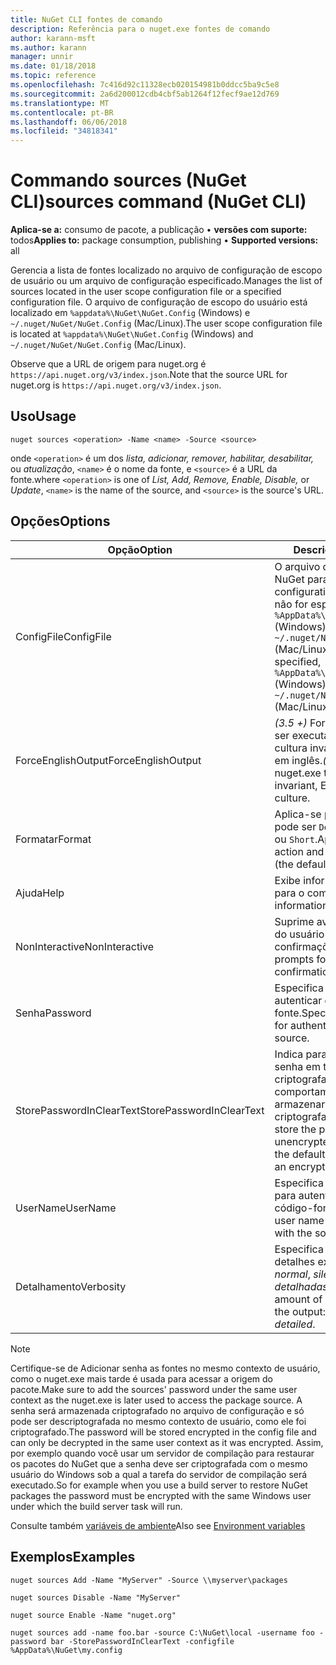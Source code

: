 ```yaml
---
title: NuGet CLI fontes de comando
description: Referência para o nuget.exe fontes de comando
author: karann-msft
ms.author: karann
manager: unnir
ms.date: 01/18/2018
ms.topic: reference
ms.openlocfilehash: 7c416d92c11328ecb020154981b0ddcc5ba9c5e8
ms.sourcegitcommit: 2a6d200012cdb4cbf5ab1264f12fecf9ae12d769
ms.translationtype: MT
ms.contentlocale: pt-BR
ms.lasthandoff: 06/06/2018
ms.locfileid: "34818341"
---
```

# <a name="sources-command-nuget-cli"></a><span data-ttu-id="e924e-103">Commando sources (NuGet CLI)</span><span class="sxs-lookup"><span data-stu-id="e924e-103">sources command (NuGet CLI)</span></span>

<span data-ttu-id="e924e-104">**Aplica-se a:** consumo de pacote, a publicação &bullet; **versões com suporte:** todos</span><span class="sxs-lookup"><span data-stu-id="e924e-104">**Applies to:** package consumption, publishing &bullet; **Supported versions:** all</span></span>

<span data-ttu-id="e924e-105">Gerencia a lista de fontes localizado no arquivo de configuração de escopo de usuário ou um arquivo de configuração especificado.</span><span class="sxs-lookup"><span data-stu-id="e924e-105">Manages the list of sources located in the user scope configuration file or a specified configuration file.</span></span> <span data-ttu-id="e924e-106">O arquivo de configuração de escopo do usuário está localizado em `%appdata%\NuGet\NuGet.Config` (Windows) e `~/.nuget/NuGet/NuGet.Config` (Mac/Linux).</span><span class="sxs-lookup"><span data-stu-id="e924e-106">The user scope configuration file is located at `%appdata%\NuGet\NuGet.Config` (Windows) and `~/.nuget/NuGet/NuGet.Config` (Mac/Linux).</span></span>

<span data-ttu-id="e924e-107">Observe que a URL de origem para nuget.org é `https://api.nuget.org/v3/index.json`.</span><span class="sxs-lookup"><span data-stu-id="e924e-107">Note that the source URL for nuget.org is `https://api.nuget.org/v3/index.json`.</span></span>

## <a name="usage"></a><span data-ttu-id="e924e-108">Uso</span><span class="sxs-lookup"><span data-stu-id="e924e-108">Usage</span></span>

```cli
nuget sources <operation> -Name <name> -Source <source>
```

<span data-ttu-id="e924e-109">onde `<operation>` é um dos *lista, adicionar, remover, habilitar, desabilitar,* ou *atualização*, `<name>` é o nome da fonte, e `<source>` é a URL da fonte.</span><span class="sxs-lookup"><span data-stu-id="e924e-109">where `<operation>` is one of *List, Add, Remove, Enable, Disable,* or *Update*, `<name>` is the name of the source, and `<source>` is the source's URL.</span></span>

## <a name="options"></a><span data-ttu-id="e924e-110">Opções</span><span class="sxs-lookup"><span data-stu-id="e924e-110">Options</span></span>

| <span data-ttu-id="e924e-111">Opção</span><span class="sxs-lookup"><span data-stu-id="e924e-111">Option</span></span> | <span data-ttu-id="e924e-112">Descrição</span><span class="sxs-lookup"><span data-stu-id="e924e-112">Description</span></span> |
| --- | --- |
| <span data-ttu-id="e924e-113">ConfigFile</span><span class="sxs-lookup"><span data-stu-id="e924e-113">ConfigFile</span></span> | <span data-ttu-id="e924e-114">O arquivo de configuração do NuGet para aplicar.</span><span class="sxs-lookup"><span data-stu-id="e924e-114">The NuGet configuration file to apply.</span></span> <span data-ttu-id="e924e-115">Se não for especificado, `%AppData%\NuGet\NuGet.Config` (Windows) ou `~/.nuget/NuGet/NuGet.Config` (Mac/Linux) é usado.</span><span class="sxs-lookup"><span data-stu-id="e924e-115">If not specified, `%AppData%\NuGet\NuGet.Config` (Windows) or `~/.nuget/NuGet/NuGet.Config` (Mac/Linux) is used.</span></span>|
| <span data-ttu-id="e924e-116">ForceEnglishOutput</span><span class="sxs-lookup"><span data-stu-id="e924e-116">ForceEnglishOutput</span></span> | <span data-ttu-id="e924e-117">*(3.5 +)*  Força nuget.exe para ser executado usando uma cultura invariável, com base em inglês.</span><span class="sxs-lookup"><span data-stu-id="e924e-117">*(3.5+)* Forces nuget.exe to run using an invariant, English-based culture.</span></span> |
| <span data-ttu-id="e924e-118">Formatar</span><span class="sxs-lookup"><span data-stu-id="e924e-118">Format</span></span> | <span data-ttu-id="e924e-119">Aplica-se para o `list` ação e pode ser `Detailed` (o padrão) ou `Short`.</span><span class="sxs-lookup"><span data-stu-id="e924e-119">Applies to the `list` action and can be `Detailed` (the default) or `Short`.</span></span> |
| <span data-ttu-id="e924e-120">Ajuda</span><span class="sxs-lookup"><span data-stu-id="e924e-120">Help</span></span> | <span data-ttu-id="e924e-121">Exibe informações de ajuda para o comando.</span><span class="sxs-lookup"><span data-stu-id="e924e-121">Displays help information for the command.</span></span> |
| <span data-ttu-id="e924e-122">NonInteractive</span><span class="sxs-lookup"><span data-stu-id="e924e-122">NonInteractive</span></span> | <span data-ttu-id="e924e-123">Suprime avisos para a entrada do usuário ou confirmações.</span><span class="sxs-lookup"><span data-stu-id="e924e-123">Suppresses prompts for user input or confirmations.</span></span> |
| <span data-ttu-id="e924e-124">Senha</span><span class="sxs-lookup"><span data-stu-id="e924e-124">Password</span></span> | <span data-ttu-id="e924e-125">Especifica a senha para autenticar com o código-fonte.</span><span class="sxs-lookup"><span data-stu-id="e924e-125">Specifies the password for authenticating with the source.</span></span> |
| <span data-ttu-id="e924e-126">StorePasswordInClearText</span><span class="sxs-lookup"><span data-stu-id="e924e-126">StorePasswordInClearText</span></span> | <span data-ttu-id="e924e-127">Indica para armazenar a senha em texto não criptografado em vez do comportamento padrão de armazenar um formato criptografado.</span><span class="sxs-lookup"><span data-stu-id="e924e-127">Indicates to store the password in unencrypted text instead of the default behavior of storing an encrypted form.</span></span> |
| <span data-ttu-id="e924e-128">UserName</span><span class="sxs-lookup"><span data-stu-id="e924e-128">UserName</span></span> | <span data-ttu-id="e924e-129">Especifica o nome de usuário para autenticar com o código-fonte.</span><span class="sxs-lookup"><span data-stu-id="e924e-129">Specifies the user name for authenticating with the source.</span></span> |
| <span data-ttu-id="e924e-130">Detalhamento</span><span class="sxs-lookup"><span data-stu-id="e924e-130">Verbosity</span></span> | <span data-ttu-id="e924e-131">Especifica a quantidade de detalhes exibidos na saída: *normal*, *silencioso*, *detalhadas*.</span><span class="sxs-lookup"><span data-stu-id="e924e-131">Specifies the amount of detail displayed in the output: *normal*, *quiet*, *detailed*.</span></span> |

> [!Note]
> <span data-ttu-id="e924e-132">Certifique-se de Adicionar senha as fontes no mesmo contexto de usuário, como o nuget.exe mais tarde é usada para acessar a origem do pacote.</span><span class="sxs-lookup"><span data-stu-id="e924e-132">Make sure to add the sources' password under the same user context as the nuget.exe is later used to access the package source.</span></span> <span data-ttu-id="e924e-133">A senha será armazenada criptografado no arquivo de configuração e só pode ser descriptografada no mesmo contexto de usuário, como ele foi criptografado.</span><span class="sxs-lookup"><span data-stu-id="e924e-133">The password will be stored encrypted in the config file and can only be decrypted in the same user context as it was encrypted.</span></span> <span data-ttu-id="e924e-134">Assim, por exemplo quando você usar um servidor de compilação para restaurar os pacotes do NuGet que a senha deve ser criptografada com o mesmo usuário do Windows sob a qual a tarefa do servidor de compilação será executado.</span><span class="sxs-lookup"><span data-stu-id="e924e-134">So for example when you use a build server to restore NuGet packages the password must be encrypted with the same Windows user under which  the build server task will run.</span></span>

<span data-ttu-id="e924e-135">Consulte também [variáveis de ambiente](cli-ref-environment-variables.md)</span><span class="sxs-lookup"><span data-stu-id="e924e-135">Also see [Environment variables](cli-ref-environment-variables.md)</span></span>

## <a name="examples"></a><span data-ttu-id="e924e-136">Exemplos</span><span class="sxs-lookup"><span data-stu-id="e924e-136">Examples</span></span>

```cli
nuget sources Add -Name "MyServer" -Source \\myserver\packages

nuget sources Disable -Name "MyServer"

nuget source Enable -Name "nuget.org"

nuget sources add -name foo.bar -source C:\NuGet\local -username foo -password bar -StorePasswordInClearText -configfile %AppData%\NuGet\my.config
```
